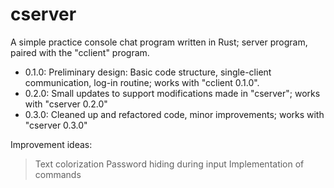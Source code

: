 # cserver

A simple practice console chat program written in Rust; server program, paired with the "cclient" program.

* 0.1.0: Preliminary design: Basic code structure, single-client communication, log-in routine; works with "cclient 0.1.0".
* 0.2.0: Small updates to support modifications made in "cserver"; works with "cserver 0.2.0"
* 0.3.0: Cleaned up and refactored code, minor improvements; works with "cserver 0.3.0"

Improvement ideas:
> Text colorization
> Password hiding during input
> Implementation of commands
